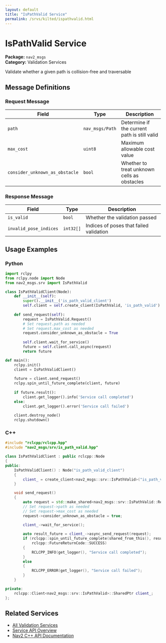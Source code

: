 ```yaml
---
layout: default
title: "IsPathValid Service"
permalink: /srvs/kilted/ispathvalid.html
---
```


# IsPathValid Service

**Package:** `nav2_msgs`  
**Category:** Validation Services

Validate whether a given path is collision-free and traversable

## Message Definitions

### Request Message

| Field | Type | Description |
|-------|------|-------------|
| `path` | `nav_msgs/Path` | Determine if the current path is still valid |
| `max_cost` | `uint8` | Maximum allowable cost value |
| `consider_unknown_as_obstacle` | `bool` | Whether to treat unknown cells as obstacles |


### Response Message

| Field | Type | Description |
|-------|------|-------------|
| `is_valid` | `bool` | Whether the validation passed |
| `invalid_pose_indices` | `int32[]` | Indices of poses that failed validation |



## Usage Examples

### Python

```python
import rclpy
from rclpy.node import Node
from nav2_msgs.srv import IsPathValid

class IsPathValidClient(Node):
    def __init__(self):
        super().__init__('is_path_valid_client')
        self.client = self.create_client(IsPathValid, 'is_path_valid')
        
    def send_request(self):
        request = IsPathValid.Request()
        # Set request.path as needed
        # Set request.max_cost as needed
        request.consider_unknown_as_obstacle = True
        
        self.client.wait_for_service()
        future = self.client.call_async(request)
        return future

def main():
    rclpy.init()
    client = IsPathValidClient()
    
    future = client.send_request()
    rclpy.spin_until_future_complete(client, future)
    
    if future.result():
        client.get_logger().info('Service call completed')
    else:
        client.get_logger().error('Service call failed')
        
    client.destroy_node()
    rclpy.shutdown()
```

### C++

```cpp
#include "rclcpp/rclcpp.hpp"
#include "nav2_msgs/srv/is_path_valid.hpp"

class IsPathValidClient : public rclcpp::Node
{
public:
    IsPathValidClient() : Node("is_path_valid_client")
    {
        client_ = create_client<nav2_msgs::srv::IsPathValid>("is_path_valid");
    }

    void send_request()
    {
        auto request = std::make_shared<nav2_msgs::srv::IsPathValid::Request>();
        // Set request->path as needed
        // Set request->max_cost as needed
        request->consider_unknown_as_obstacle = true;

        client_->wait_for_service();
        
        auto result_future = client_->async_send_request(request);
        if (rclcpp::spin_until_future_complete(shared_from_this(), result_future) ==
            rclcpp::FutureReturnCode::SUCCESS)
        {
            RCLCPP_INFO(get_logger(), "Service call completed");
        }
        else
        {
            RCLCPP_ERROR(get_logger(), "Service call failed");
        }
    }

private:
    rclcpp::Client<nav2_msgs::srv::IsPathValid>::SharedPtr client_;
};
```

## Related Services

- [All Validation Services](/kilted/srvs/index.html#validation-services)
- [Service API Overview](/kilted/srvs/index.html)
- [Nav2 C++ API Documentation](/kilted/html/index.html)
